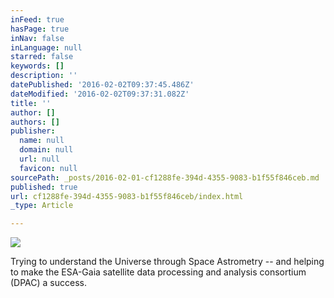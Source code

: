 ```yaml
---
inFeed: true
hasPage: true
inNav: false
inLanguage: null
starred: false
keywords: []
description: ''
datePublished: '2016-02-02T09:37:45.486Z'
dateModified: '2016-02-02T09:37:31.082Z'
title: ''
author: []
authors: []
publisher:
  name: null
  domain: null
  url: null
  favicon: null
sourcePath: _posts/2016-02-01-cf1288fe-394d-4355-9083-b1f55f846ceb.md
published: true
url: cf1288fe-394d-4355-9083-b1f55f846ceb/index.html
_type: Article

---
```

![](https://the-grid-user-content.s3-us-west-2.amazonaws.com/e77969e8-5974-4c40-baf5-718e73ea001d.jpg)

Trying to understand the Universe through Space Astrometry -- and helping to make the ESA-Gaia satellite data processing and analysis consortium (DPAC) a success.
